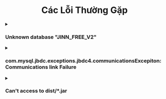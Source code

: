 <span>
  <div align="center">
    
# Các Lỗi Thường Gặp
  </div>

<details><summary><h3>Unknown database "JINN_FREE_V2"</h3></summary>

>Lỗi này có nghĩa là không tìm thấy DataBase JINN_FREE_V2, để khắc phục lỗi này bạn hãy xem qua video [Setup SQL](https://www.youtube.com/shorts/mp9ofZ96qFE)
</details>

<details><summary><h3>com.mysql.jbdc.exceptions.jbdc4.communicationsExcepiton: Communications link Failure</h3></summary>

>Để khắc phục lỗi này bạn chỉ cần mở KSWEB cho nó chạy ngầm và chạy lại server
</details>

<details><summary><h3>Can't access to dist/*.jar</h3></summary>

>Bạn chỉ cần tải dữ liệu và cài đặt dữ liệu ở trong menu
</details>
</span>

